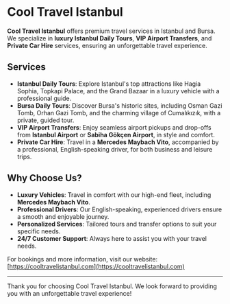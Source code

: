 # Cool Travel Istanbul

**Cool Travel Istanbul** offers premium travel services in Istanbul and Bursa. We specialize in **luxury Istanbul Daily Tours**, **VIP Airport Transfers**, and **Private Car Hire** services, ensuring an unforgettable travel experience.

## Services

- **Istanbul Daily Tours**: Explore Istanbul's top attractions like Hagia Sophia, Topkapi Palace, and the Grand Bazaar in a luxury vehicle with a professional guide.
- **Bursa Daily Tours**: Discover Bursa's historic sites, including Osman Gazi Tomb, Orhan Gazi Tomb, and the charming village of Cumalıkızık, with a private, guided tour.
- **VIP Airport Transfers**: Enjoy seamless airport pickups and drop-offs from **Istanbul Airport** or **Sabiha Gökçen Airport**, in style and comfort.
- **Private Car Hire**: Travel in a **Mercedes Maybach Vito**, accompanied by a professional, English-speaking driver, for both business and leisure trips.

## Why Choose Us?

- **Luxury Vehicles**: Travel in comfort with our high-end fleet, including **Mercedes Maybach Vito**.
- **Professional Drivers**: Our English-speaking, experienced drivers ensure a smooth and enjoyable journey.
- **Personalized Services**: Tailored tours and transfer options to suit your specific needs.
- **24/7 Customer Support**: Always here to assist you with your travel needs.

For bookings and more information, visit our website: [https://cooltravelistanbul.com](https://cooltravelistanbul.com)

---

Thank you for choosing Cool Travel Istanbul. We look forward to providing you with an unforgettable travel experience!
